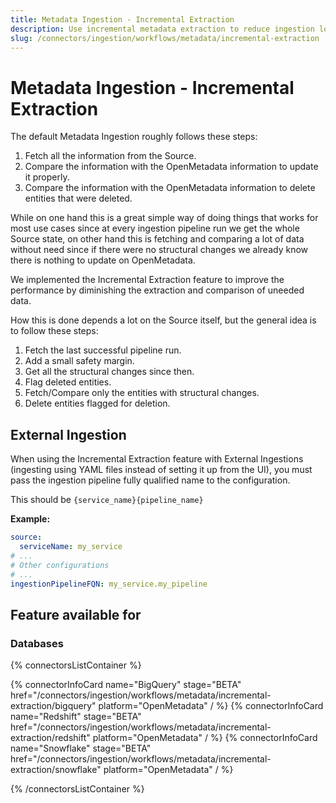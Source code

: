 ```yaml
---
title: Metadata Ingestion - Incremental Extraction
description: Use incremental metadata extraction to reduce ingestion load and process only new or updated records across workflows.
slug: /connectors/ingestion/workflows/metadata/incremental-extraction
---
```


# Metadata Ingestion - Incremental Extraction

The default Metadata Ingestion roughly follows these steps:

1. Fetch all the information from the Source.
2. Compare the information with the OpenMetadata information to update it properly.
3. Compare the information with the OpenMetadata information to delete entities that were deleted.

While on one hand this is a great simple way of doing things that works for most use cases since at every ingestion pipeline run we get the whole Source state, on other hand this is fetching and comparing a lot of data without need since if there were no structural changes we already know there is nothing to update on OpenMetadata.

We implemented the Incremental Extraction feature to improve the performance by diminishing the extraction and comparison of uneeded data.

How this is done depends a lot on the Source itself, but the general idea is to follow these steps:

1. Fetch the last successful pipeline run.
2. Add a small safety margin.
3. Get all the structural changes since then.
4. Flag deleted entities.
5. Fetch/Compare only the entities with structural changes.
6. Delete entities flagged for deletion.

## External Ingestion

When using the Incremental Extraction feature with External Ingestions (ingesting using YAML files instead of setting it up from the UI), you must pass the ingestion pipeline fully qualified name to the configuration.

This should be `{service_name}{pipeline_name}`

**Example:**

```yaml
source:
  serviceName: my_service
# ...
# Other configurations
# ...
ingestionPipelineFQN: my_service.my_pipeline
```


## Feature available for

### Databases

{% connectorsListContainer %}

{% connectorInfoCard name="BigQuery" stage="BETA" href="/connectors/ingestion/workflows/metadata/incremental-extraction/bigquery" platform="OpenMetadata" / %}
{% connectorInfoCard name="Redshift" stage="BETA" href="/connectors/ingestion/workflows/metadata/incremental-extraction/redshift" platform="OpenMetadata" / %}
{% connectorInfoCard name="Snowflake" stage="BETA" href="/connectors/ingestion/workflows/metadata/incremental-extraction/snowflake" platform="OpenMetadata" / %}

{% /connectorsListContainer %}

<!-- [**BigQuery**](/connectors/ingestion/workflows/metadata/incremental-extraction/bigquery) -->
<!-- [**Redshift**](/connectors/ingestion/workflows/metadata/incremental-extraction/redshift) -->
<!-- [**Snowflake**](/connectors/ingestion/workflows/metadata/incremental-extraction/snowflake) -->

